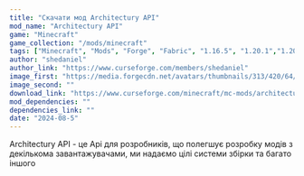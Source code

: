 ```yaml
---
title: "Скачати мод Architectury API"
mod_name: "Architectury API"
game: "Minecraft"
game_collection: "/mods/minecraft"
tags: ["Minecraft", "Mods", "Forge", "Fabric", "1.16.5", "1.20.1","1.20.3", "1.20.4", "1.21.1", "1.21.3", "1.21.5"]
author: "shedaniel"
author_link: "https://www.curseforge.com/members/shedaniel"
image_first: "https://media.forgecdn.net/avatars/thumbnails/313/420/64/64/637408811378175814.png"
image_second: ""
download_link: "https://www.curseforge.com/minecraft/mc-mods/architectury-api/files/all?page=1&amp;pageSize=20"
mod_dependencies: ""
dependencies_link: ""
date: "2024-08-5"
---
```


Architectury API - це Api для розробників, що полегшує розробку модів з декількома завантажувачами, ми надаємо цілі системи збірки та багато іншого